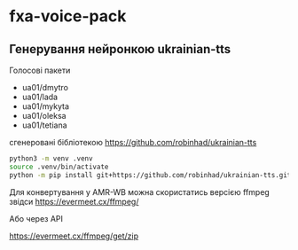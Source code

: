 # fxa-voice-pack


## Генерування нейронкою ukrainian-tts

Голосові пакети
- ua01/dmytro
- ua01/lada
- ua01/mykyta
- ua01/oleksa
- ua01/tetiana

сгенеровані бібліотекою https://github.com/robinhad/ukrainian-tts

```sh
python3 -m venv .venv
source .venv/bin/activate
python -m pip install git+https://github.com/robinhad/ukrainian-tts.git
```

Для конвертування у AMR-WB можна скористатись версією ffmpeg звідси https://evermeet.cx/ffmpeg/

Або через API

https://evermeet.cx/ffmpeg/get/zip

